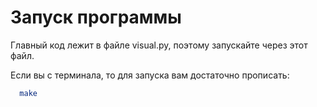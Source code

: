 # Запуск программы

Главный код лежит в файле visual.py, поэтому запускайте через этот файл.

Если вы с терминала, то для запуска вам достаточно прописать:
``` bash
  make
```
